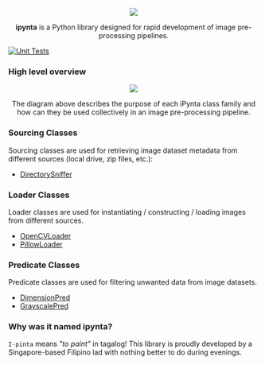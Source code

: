 <p align="center">
    <img  src="https://i.imgur.com/mKCFKIf.jpeg"> 
</p>

<p align="center">
  <strong>ipynta</strong> is a Python library designed for rapid development of image pre-processing pipelines.
</p>

[![Unit Tests](https://github.com/allanchua101/ipynta/actions/workflows/run_unit_tests.yml/badge.svg)](https://github.com/allanchua101/ipynta/actions/workflows/run_unit_tests.yml)

### High level overview

<p align="center">
  <img src="https://i.imgur.com/tCDKqJD.png" />
</p>

<p align="center">
  The diagram above describes the purpose of each iPynta class family and how can they be used collectively in an image pre-processing pipeline.
</p>

### Sourcing Classes

Sourcing classes are used for retrieving image dataset metadata from different sources (local drive, zip files, etc.):

- [DirectorySniffer](https://github.com/allanchua101/ipynta/blob/main/docs/sourcing/DirectorySniffer.md)

### Loader Classes

Loader classes are used for instantiating / constructing / loading images from different sources.

- [OpenCVLoader](https://github.com/allanchua101/ipynta/blob/main/docs/loaders/OpenCVLoader.md)
- [PillowLoader](https://github.com/allanchua101/ipynta/blob/main/docs/loaders/PillowLoader.md)

### Predicate Classes

Predicate classes are used for filtering unwanted data from image datasets.

- [DimensionPred](https://github.com/allanchua101/ipynta/blob/main/docs/predicates/DimensionPred.md)
- [GrayscalePred](https://github.com/allanchua101/ipynta/blob/main/docs/predicates/GrayscalePred.md)

### Why was it named ipynta?

`I-pinta` means _"to paint"_ in tagalog! This library is proudly developed by a Singapore-based Filipino lad with nothing better to do during evenings.

